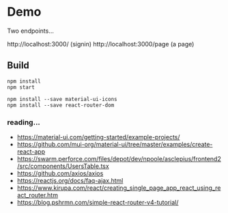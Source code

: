 # Demo

Two endpoints...

http://localhost:3000/      (signin)
http://localhost:3000/page  (a page)

## Build

    npm install
    npm start

    npm install --save material-ui-icons
    npm install --save react-router-dom

### reading...
* https://material-ui.com/getting-started/example-projects/
* https://github.com/mui-org/material-ui/tree/master/examples/create-react-app
* https://swarm.perforce.com/files/depot/dev/npoole/asclepius/frontend2/src/components/UsersTable.tsx
* https://github.com/axios/axios
* https://reactjs.org/docs/faq-ajax.html
* https://www.kirupa.com/react/creating_single_page_app_react_using_react_router.htm
* https://blog.pshrmn.com/simple-react-router-v4-tutorial/
